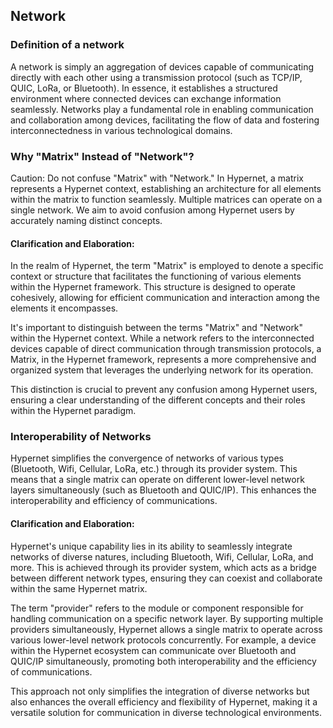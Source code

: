 
Network
----

### Definition of a network
A network is simply an aggregation of devices capable of communicating directly with each other using a transmission protocol (such as TCP/IP, QUIC, LoRa, or Bluetooth). In essence, it establishes a structured environment where connected devices can exchange information seamlessly. Networks play a fundamental role in enabling communication and collaboration among devices, facilitating the flow of data and fostering interconnectedness in various technological domains.

### Why "Matrix" Instead of "Network"?

Caution: Do not confuse "Matrix" with "Network." In Hypernet, a matrix represents a Hypernet context, establishing an architecture for all elements within the matrix to function seamlessly. Multiple matrices can operate on a single network. We aim to avoid confusion among Hypernet users by accurately naming distinct concepts.

#### Clarification and Elaboration:
In the realm of Hypernet, the term "Matrix" is employed to denote a specific context or structure that facilitates the functioning of various elements within the Hypernet framework. This structure is designed to operate cohesively, allowing for efficient communication and interaction among the elements it encompasses.

It's important to distinguish between the terms "Matrix" and "Network" within the Hypernet context. While a network refers to the interconnected devices capable of direct communication through transmission protocols, a Matrix, in the Hypernet framework, represents a more comprehensive and organized system that leverages the underlying network for its operation.

This distinction is crucial to prevent any confusion among Hypernet users, ensuring a clear understanding of the different concepts and their roles within the Hypernet paradigm.

### Interoperability of Networks

Hypernet simplifies the convergence of networks of various types (Bluetooth, Wifi, Cellular, LoRa, etc.) through its provider system. This means that a single matrix can operate on different lower-level network layers simultaneously (such as Bluetooth and QUIC/IP). This enhances the interoperability and efficiency of communications.

#### Clarification and Elaboration:
Hypernet's unique capability lies in its ability to seamlessly integrate networks of diverse natures, including Bluetooth, Wifi, Cellular, LoRa, and more. This is achieved through its provider system, which acts as a bridge between different network types, ensuring they can coexist and collaborate within the same Hypernet matrix.

The term "provider" refers to the module or component responsible for handling communication on a specific network layer. By supporting multiple providers simultaneously, Hypernet allows a single matrix to operate across various lower-level network protocols concurrently. For example, a device within the Hypernet ecosystem can communicate over Bluetooth and QUIC/IP simultaneously, promoting both interoperability and the efficiency of communications.

This approach not only simplifies the integration of diverse networks but also enhances the overall efficiency and flexibility of Hypernet, making it a versatile solution for communication in diverse technological environments.

